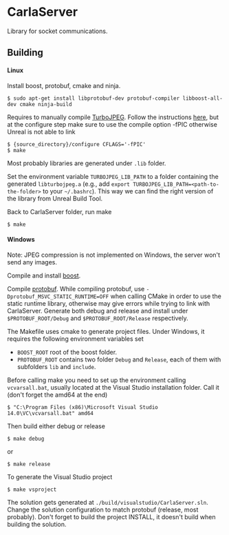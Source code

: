 CarlaServer
===========

Library for socket communications.

Building
--------

#### Linux

Install boost, protobuf, cmake and ninja.

    $ sudo apt-get install libprotobuf-dev protobuf-compiler libboost-all-dev cmake ninja-build

Requires to manually compile
[TurboJPEG](https://github.com/libjpeg-turbo/libjpeg-turbo).
Follow the instructions
[here](https://github.com/libjpeg-turbo/libjpeg-turbo/blob/master/BUILDING.md),
but at the configure step make sure to use the compile option -fPIC otherwise
Unreal is not able to link

    $ {source_directory}/configure CFLAGS='-fPIC'
    $ make

Most probably libraries are generated under `.lib` folder.

Set the environment variable `TURBOJPEG_LIB_PATH` to a folder containing the
generated `libturbojpeg.a` (e.g., add
`export TURBOJPEG_LIB_PATH=<path-to-the-folder>` to your `~/.bashrc`). This way
we can find the right version of the library from Unreal Build Tool.

Back to CarlaServer folder, run make

    $ make

#### Windows

Note: JPEG compression is not implemented on Windows, the server won't send any
images.

Compile and install [boost](http://www.boost.org/).

Compile [protobuf](https://developers.google.com/protocol-buffers/). While
compiling protobuf, use `-Dprotobuf_MSVC_STATIC_RUNTIME=OFF` when calling CMake
in order to use the static runtime library, otherwise may give errors while
trying to link with CarlaServer. Generate both debug and release and install
under `$PROTOBUF_ROOT/Debug` and `$PROTOBUF_ROOT/Release` respectively.

The Makefile uses cmake to generate project files. Under Windows, it requires
the following environment variables set

  * `BOOST_ROOT` root of the boost folder.
  * `PROTOBUF_ROOT` contains two folder `Debug` and `Release`, each of them with subfolders `lib` and `include`.

Before calling make you need to set up the environment calling `vcvarsall.bat`,
usually located at the Visual Studio installation folder. Call it (don't forget
the amd64 at the end)

    $ "C:\Program Files (x86)\Microsoft Visual Studio 14.0\VC\vcvarsall.bat" amd64

Then build either debug or release

    $ make debug

or

    $ make release

To generate the Visual Studio project

    $ make vsproject

The solution gets generated at `./build/visualstudio/CarlaServer.sln`. Change
the solution configuration to match protobuf (release, most probably). Don't
forget to build the project INSTALL, it doesn't build when building the
solution.

